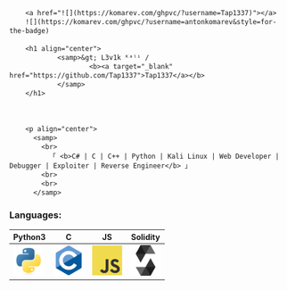         <a href="![](https://komarev.com/ghpvc/?username=Tap1337)"></a>
        ![](https://komarev.com/ghpvc/?username=antonkomarev&style=for-the-badge)
        
        <h1 align="center">
                <samp>&gt; L3v1k ᴷᵃˡⁱ / 
                        <b><a target="_blank" href="https://github.com/Tap1337">Tap1337</a></b>
                </samp>
        </h1>
        
        
        
        <p align="center"> 
          <samp>
            <br>
              「 <b>C# | C | C++ | Python | Kali Linux | Web Developer | Debugger | Exploiter | Reverse Engineer</b> 」
            <br>
            <br>
          </samp>
### Languages:
| Python3 | C | JS | Solidity |
|----------|----------|----------|-----|
|  <img src="https://github.com/devicons/devicon/blob/master/icons/python/python-original.svg" title="Python"  alt="Python" width="55" height="55"/> |  <img src="https://github.com/devicons/devicon/blob/master/icons/c/c-original.svg" title="C"  alt="C" width="55" height="55"/> |  <img src="https://github.com/devicons/devicon/blob/master/icons/javascript/javascript-original.svg" title="JavaScript" alt="JavaScript" width="55" height="55"/> |  <img src="https://github.com/devicons/devicon/blob/master/icons/solidity/solidity-original.svg" title="Solidity" alt="Solidity" width="55" height="55"/>|
